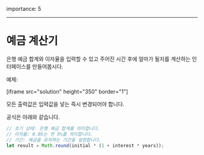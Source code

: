 importance: 5

---

# 예금 계산기

은행 예금 합계와 이자율을 입력할 수 있고 주어진 시간 후에 얼마가 될지를 계산하는 인터페이스를 만들어봅시다.

예제:

[iframe src="solution" height="350" border="1"]

모든 출력값은 입력값을 넣는 즉시 변경되어야 합니다.

공식은 아래와 같습니다.
```js
// 초기 상태: 은행 예금 합계를 의미합니다.
// 이자율: 0.05는 연 5%를 의미합니다.
// 기간: 예금을 유치하는 기간을 설정합니다.
let result = Math.round(initial * (1 + interest * years));
```
